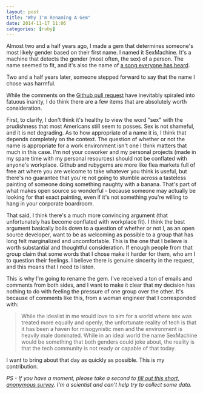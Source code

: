 ```yaml
---
layout: post
title: "Why I'm Renaming A Gem"
date: 2014-11-17 11:06
categories: [ruby]
---
```

Almost two and a half years ago, I made a gem that determines someone's most likely gender based on their first name.  I named it SexMachine.  It's a machine that detects the gender (most often, the sex) of a person.  The name seemed to fit, and it's also the name of [a song everyone has heard](https://www.youtube.com/watch?v=8mjQ1i5V7qA).

Two and a half years later, someone stepped forward to say that the name I chose was harmful.

While the comments on the [Github pull request](https://github.com/bmuller/sexmachine/pull/14) have inevitably spiraled into fatuous inanity, I do think there are a few items that are absolutely worth consideration.

First, to clarify, I don't think it's healthy to view the word "sex" with the prudishness that most Americans still seem to posses. Sex is not shameful, and it is not degrading. As to how appropriate of a name it is, I think that depends completely on the context.  The question of whether or not the name is appropriate for a work environment isn't one I think matters that much in this case.  I'm not your coworker and my personal projects (made in my spare time with my personal resources) should not be conflated with anyone's workplace.  Github and rubygems are more like flea markets full of free art where you are welcome to take whatever you think is useful, but there's no guarantee that you're not going to stumble across a tasteless painting of someone doing something naughty with a banana. That's part of what makes open source so wonderful - because someone may actually be looking for that exact painting, even if it's not something you're willing to hang in your corporate boardroom.

That said, I think there's a much more convincing argument (that unfortunately has become conflated with workplace fit). I think the best argument basically boils down to a question of whether or not I, as an open source developer, want to be as welcoming as possible to a group that has long felt marginalized and uncomfortable. This is the one that
I believe is worth substantial and thoughtful consideration. If enough people from that group claim that some words that I chose make it harder for them, who am I to question their feelings. I believe there is genuine sincerity in the request, and this means that I need to listen.

This is why I'm going to rename the gem.  I've received a ton of emails and comments from both sides, and I want to make it clear that my decision has nothing to do with feeling the pressure of one group over the other.  It's because of comments like this, from a woman engineer that I corresponded with:

> While the idealist in me would love to aim for a world where sex was treated more equally and openly, the unfortunate reality of tech is that it has been a haven for misogynistic men and the environment is heavily male dominated. While in an ideal world the name SexMachine would be something that both genders could joke about, the reality is that the tech community is not ready or capable of that today.

I want to bring about that day as quickly as possible.  This is my contribution.

*PS - If you have a moment, please take a second to [fill out this short, anonymous survey](http://goo.gl/forms/OJNTxX5ebS).  I'm a scientist and can't help try to collect some data.*